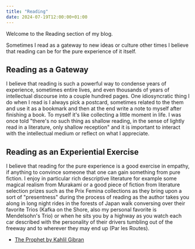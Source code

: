 ```yaml
---
title: "Reading"
date: 2024-07-19T12:00:00+01:00
---
```


Welcome to the Reading section of my blog. 

Sometimes I read as a gateway to new ideas or culture other times I believe that reading can be for the pure experience of it itself.

## Reading as a Gateway

I believe that reading is such a powerful way to condense years of experience, sometimes entire lives, and even thousands of years of intellectual discourse into a couple hundred pages. One idiosyncratic thing I do when I read is I always pick a postcard, sometimes related to the them and use it as a bookmark and then at the end write a note to myself after finishing a book. To myself it's like collecting a little moment in life. I was once told "there's no such thing as shallow reading, in the sense of lightly read in a literature, only shallow reception" and it is important to interact with the intellectual medium or reflect on what I appreciate. 

## Reading as an Experiential Exercise

I believe that reading for the pure experience is a good exercise in empathy, if anything to convince someone that one can gain something from pure fiction. I enjoy in particular rich descriptive literature for example some magical realism from Murakami or a good piece of fiction from literature selection prizes such as the Prix Femina collections as they bring upon a sort of "presentness" during the process of reading as the author takes you along in long night rides in the forests of Japan walk conversing over their favorite Trios (Kafka on the Shore, also my personal favorite is Mendelsohn's Trio) or when he sits you by a highway as you watch each car described with the personality of their drivers tumbling out of the freeway and to wherever they may end up (Par les Routes).

- [The Prophet by Kahlil Gibran](/blog/reading/the-prophet/)
